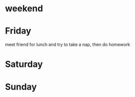 # weekend

# Friday
meet friend for lunch and try to take a nap, then do homework

# Saturday

# Sunday

